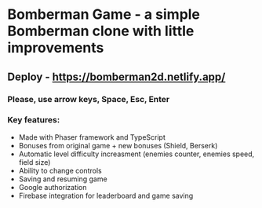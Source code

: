 ﻿# Bomberman Game - a simple Bomberman clone with little improvements

## Deploy - https://bomberman2d.netlify.app/

### Please, use arrow keys, Space, Esc, Enter

### Key features:

- Made with Phaser framework and TypeScript
- Bonuses from original game + new bonuses (Shield, Berserk)
- Automatic level difficulty increasment (enemies counter, enemies speed, field size)
- Ability to change controls
- Saving and resuming game
- Google authorization
- Firebase integration for leaderboard and game saving

